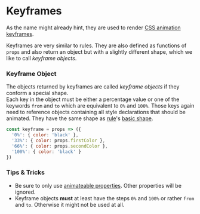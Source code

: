 # Keyframes

As the name might already hint, they are used to render [CSS animation keyframes](https://developer.mozilla.org/en-US/docs/Web/CSS/CSS_Animations/Using_CSS_animations).

Keyframes are very similar to rules. They are also defined as functions of `props` and also return an object but with a slightly different shape, which we like to call *keyframe objects*.

### Keyframe Object
The objects returned by keyframes are called *keyframe objects* if they conform a special shape.<br>Each key in the object must be either a percentage value or one of the keywords `from` and `to` which are equivalent to `0%` and `100%`. Those keys again need to reference objects containing all style declarations that should be animated. They have the same shape as [rule](Rules.md)'s [basic shape](Rules.md#basicshape).

```javascript
const keyframe = props => ({
  '0%': { color: 'black' },
  '33%': { color: props.firstColor },
  '66%': { color: props.secondColor },
  '100%': { color: 'black' }
})
```

### Tips & Tricks
* Be sure to only use [animateable properties](https://developer.mozilla.org/en-US/docs/Web/CSS/CSS_animated_properties). Other properties will be ignored.
* Keyframe objects **must** at least have the steps `0%` and `100%` or rather `from` and `to`. Otherwise it might not be used at all.


